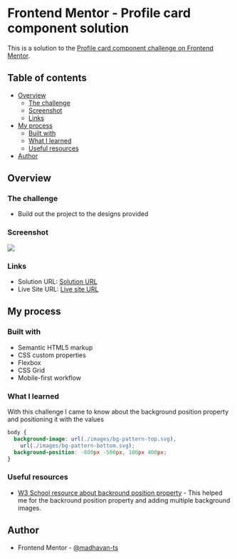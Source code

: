 # Frontend Mentor - Profile card component solution

This is a solution to the [Profile card component challenge on Frontend Mentor](https://www.frontendmentor.io/challenges/profile-card-component-cfArpWshJ).

## Table of contents

- [Overview](#overview)
  - [The challenge](#the-challenge)
  - [Screenshot](#screenshot)
  - [Links](#links)
- [My process](#my-process)
  - [Built with](#built-with)
  - [What I learned](#what-i-learned)
  - [Useful resources](#useful-resources)
- [Author](#author)

## Overview

### The challenge

- Build out the project to the designs provided

### Screenshot

![](./screenshot.jpg)

### Links

- Solution URL: [Solution URL](https://www.frontendmentor.io/solutions/profile-card-component-using-flexbox-and-background-position-ueJuiajoVv)
- Live Site URL: [Live site URL](https://fancy-dasik-0d72aa.netlify.app/profile%20card%20component/)

## My process

### Built with

- Semantic HTML5 markup
- CSS custom properties
- Flexbox
- CSS Grid
- Mobile-first workflow

### What I learned

With this challenge I came to know about the background position property and positioning it with the values

```css
body {
  background-image: url(./images/bg-pattern-top.svg),
    url(./images/bg-pattern-bottom.svg);
  background-position: -800px -500px, 100px 400px;
}
```

### Useful resources

- [W3 School resource about backround position property](https://www.w3schools.com/cssref/pr_background-position.php) - This helped me for the backround position property and adding multiple background images.

## Author

- Frontend Mentor - [@madhavan-ts](https://www.frontendmentor.io/profile/madhavan-ts)
